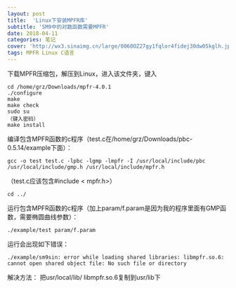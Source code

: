 ```yaml
---
layout: post
title:  'Linux下安装MPFR库'
subtitle: 'SM9中的对数函数需要MPFR'
date: 2018-04-11
categories: 笔记
cover: 'http://wx3.sinaimg.cn/large/0060OZ27gy1fqlor4fidej30dw05kglh.jpg'
tags: MPFR Linux C语言
---
```


下载MPFR压缩包，解压到Linux，进入该文件夹，键入

    cd /home/grz/Downloads/mpfr-4.0.1
    ./configure 
    make
    make check
    sudo su
    （键入密码）
    make install

编译包含MPFR函数的c程序（test.c在/home/grz/Downloads/pbc-0.5.14/example下面）：

    gcc -o test test.c -lpbc -lgmp -lmpfr -I /usr/local/include/pbc /usr/local/include/gmp.h /usr/local/include/mpfr.h

（test.c应该包含#include < mpfr.h>）

    cd ../

运行包含MPFR函数的c程序（加上param/f.param是因为我的程序里面有GMP函数，需要椭圆曲线参数）：

    ./example/test param/f.param

运行会出现如下错误：

    ./example/sm9sin: error while loading shared libraries: libmpfr.so.6: cannot open shared object file: No such file or directory

解决方法：
把usr/local/lib/ libmpfr.so.6复制到usr/lib下
